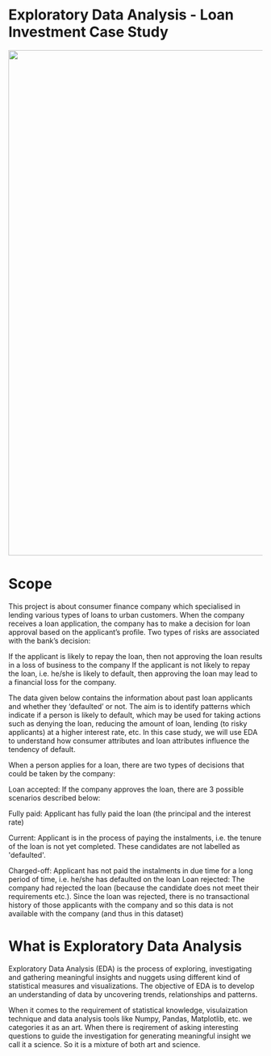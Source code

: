# Exploratory Data Analysis - Loan Investment Case Study
<img src = “https://github.com/ravichan18/images/blob/main/EDA_LoanInvestment.jpeg” width = "1000"/>

# Scope
This project is about consumer finance company which specialised in lending various types of loans to urban customers. When the company receives a loan application, the company has to make a decision for loan approval based on the applicant’s profile. Two types of risks are associated with the bank’s decision:

If the applicant is likely to repay the loan, then not approving the loan results in a loss of business to the company If the applicant is not likely to repay the loan, i.e. he/she is likely to default, then approving the loan may lead to a financial loss for the company.

The data given below contains the information about past loan applicants and whether they ‘defaulted’ or not. The aim is to identify patterns which indicate if a person is likely to default, which may be used for taking actions such as denying the loan, reducing the amount of loan, lending (to risky applicants) at a higher interest rate, etc. In this case study, we will use EDA to understand how consumer attributes and loan attributes influence the tendency of default.

When a person applies for a loan, there are two types of decisions that could be taken by the company:

Loan accepted: If the company approves the loan, there are 3 possible scenarios described below:

Fully paid: Applicant has fully paid the loan (the principal and the interest rate)

Current: Applicant is in the process of paying the instalments, i.e. the tenure of the loan is not yet completed. These candidates are not labelled as 'defaulted'.

Charged-off: Applicant has not paid the instalments in due time for a long period of time, i.e. he/she has defaulted on the loan Loan rejected: The company had rejected the loan (because the candidate does not meet their requirements etc.). Since the loan was rejected, there is no transactional history of those applicants with the company and so this data is not available with the company (and thus in this dataset)

# What is Exploratory Data Analysis
Exploratory Data Analysis (EDA) is the process of exploring, investigating and gathering meaningful insights and nuggets using different kind of statistical measures and visualizations. The objective of EDA is to develop an understanding of data by uncovering trends, relationships and patterns.

When it comes to the requirement of statistical knowledge, visulaization technique and data analysis tools like Numpy, Pandas, Matplotlib, etc. we categories it as an art. When there is reqirement of asking interesting questions to guide the investigation for generating meaningful insight we call it a science. So it is a mixture of both art and science.
